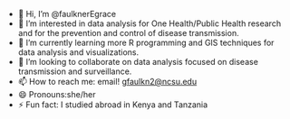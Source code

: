 - 👋 Hi, I’m @faulknerEgrace
- 👀 I’m interested in data analysis for One Health/Public Health research and for the prevention and control of disease transmission.  
- 🌱 I’m currently learning more R programming and GIS techniques for data analysis and visualizations. 
- 💞️ I’m looking to collaborate on data analysis focused on disease transmission and surveillance. 
- 📫 How to reach me: email! gfaulkn2@ncsu.edu
- 😄 Pronouns:she/her
- ⚡ Fun fact: I studied abroad in Kenya and Tanzania

<!---
faulknerEgrace/faulknerEgrace is a ✨ special ✨ repository because its `README.md` (this file) appears on your GitHub profile.
You can click the Preview link to take a look at your changes.
--->
